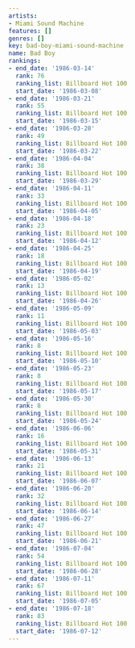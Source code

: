 ```yaml
---
artists:
- Miami Sound Machine
features: []
genres: []
key: bad-boy-miami-sound-machine
name: Bad Boy
rankings:
- end_date: '1986-03-14'
  rank: 76
  ranking_list: Billboard Hot 100
  start_date: '1986-03-08'
- end_date: '1986-03-21'
  rank: 55
  ranking_list: Billboard Hot 100
  start_date: '1986-03-15'
- end_date: '1986-03-28'
  rank: 49
  ranking_list: Billboard Hot 100
  start_date: '1986-03-22'
- end_date: '1986-04-04'
  rank: 38
  ranking_list: Billboard Hot 100
  start_date: '1986-03-29'
- end_date: '1986-04-11'
  rank: 33
  ranking_list: Billboard Hot 100
  start_date: '1986-04-05'
- end_date: '1986-04-18'
  rank: 23
  ranking_list: Billboard Hot 100
  start_date: '1986-04-12'
- end_date: '1986-04-25'
  rank: 18
  ranking_list: Billboard Hot 100
  start_date: '1986-04-19'
- end_date: '1986-05-02'
  rank: 13
  ranking_list: Billboard Hot 100
  start_date: '1986-04-26'
- end_date: '1986-05-09'
  rank: 11
  ranking_list: Billboard Hot 100
  start_date: '1986-05-03'
- end_date: '1986-05-16'
  rank: 8
  ranking_list: Billboard Hot 100
  start_date: '1986-05-10'
- end_date: '1986-05-23'
  rank: 8
  ranking_list: Billboard Hot 100
  start_date: '1986-05-17'
- end_date: '1986-05-30'
  rank: 8
  ranking_list: Billboard Hot 100
  start_date: '1986-05-24'
- end_date: '1986-06-06'
  rank: 16
  ranking_list: Billboard Hot 100
  start_date: '1986-05-31'
- end_date: '1986-06-13'
  rank: 21
  ranking_list: Billboard Hot 100
  start_date: '1986-06-07'
- end_date: '1986-06-20'
  rank: 32
  ranking_list: Billboard Hot 100
  start_date: '1986-06-14'
- end_date: '1986-06-27'
  rank: 47
  ranking_list: Billboard Hot 100
  start_date: '1986-06-21'
- end_date: '1986-07-04'
  rank: 54
  ranking_list: Billboard Hot 100
  start_date: '1986-06-28'
- end_date: '1986-07-11'
  rank: 67
  ranking_list: Billboard Hot 100
  start_date: '1986-07-05'
- end_date: '1986-07-18'
  rank: 83
  ranking_list: Billboard Hot 100
  start_date: '1986-07-12'
---
```


